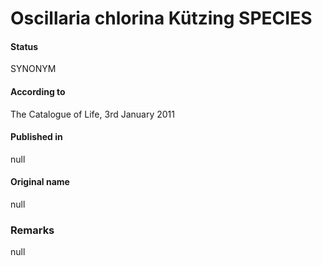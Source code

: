 # Oscillaria chlorina Kützing SPECIES

#### Status
SYNONYM

#### According to
The Catalogue of Life, 3rd January 2011

#### Published in
null

#### Original name
null

### Remarks
null